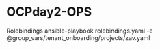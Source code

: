 # OCPday2-OPS
Rolebindings
ansible-playbook rolebindings.yaml -e @group_vars/tenant_onboarding/projects/zav.yaml
